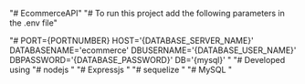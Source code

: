 "# EcommerceAPI"
"# To run this project add the following parameters in the .env file"

"#
PORT={PORTNUMBER}
HOST='{DATABASE_SERVER_NAME}'
DATABASENAME='ecommerce'
DBUSERNAME='{DATABASE_USER_NAME}'
DBPASSWORD='{DATABASE_PASSWORD}'
DB='{mysql}'
"
"# Developed using 
"# nodejs "
"# Expressjs "
"# sequelize "
"# MySQL "
